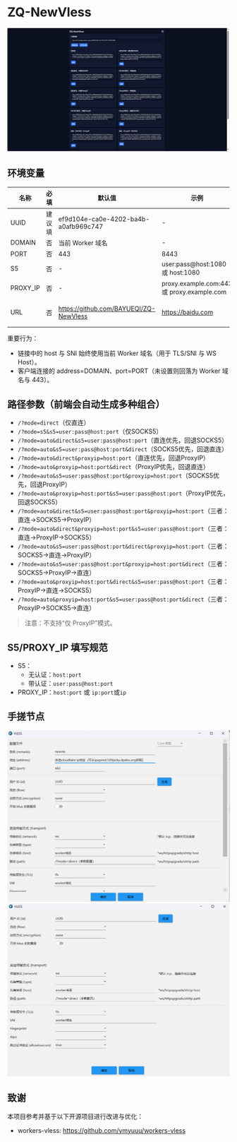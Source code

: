 # ZQ-NewVless
![v2rayN](3.png)


## 环境变量

| 名称 | 必填 | 默认值 | 示例 | 说明 |
| --- | --- | --- | --- | --- |
| UUID | 建议填 | ef9d104e-ca0e-4202-ba4b-a0afb969c747 | - | VLESS 用户 ID |
| DOMAIN | 否 | 当前 Worker 域名 | - | 优选域名 |
| PORT | 否 | 443 | 8443 | 优选域名端口 |
| S5 | 否 | - | user:pass@host:1080 或 host:1080 | SOCKS5 |
| PROXY_IP | 否 | - | proxy.example.com:443或 proxy.example.com| 备用直连入口（host:port） |
| URL | 否 | https://github.com/BAYUEQI/ZQ-NewVless| https://baidu.com |输入UUID不正确会跳转到这个网址|

重要行为：
- 链接中的 host 与 SNI 始终使用当前 Worker 域名（用于 TLS/SNI 与 WS Host）。
- 客户端连接的 address=DOMAIN、port=PORT（未设置则回落为 Worker 域名与 443）。

## 路径参数（前端会自动生成多种组合）

  * `/?mode=direct`（仅直连）
  * `/?mode=s5&s5=user:pass@host:port`（仅SOCKS5）
  * `/?mode=auto&direct&s5=user:pass@host:port`（直连优先，回退SOCKS5）
  * `/?mode=auto&s5=user:pass@host:port&direct`（SOCKS5优先，回退直连）
  * `/?mode=auto&direct&proxyip=host:port`（直连优先，回退ProxyIP）
  * `/?mode=auto&proxyip=host:port&direct`（ProxyIP优先，回退直连）
  * `/?mode=auto&s5=user:pass@host:port&proxyip=host:port`（SOCKS5优先，回退ProxyIP）
  * `/?mode=auto&proxyip=host:port&s5=user:pass@host:port`（ProxyIP优先，回退SOCKS5）
  * `/?mode=auto&direct&s5=user:pass@host:port&proxyip=host:port`（三者：直连→SOCKS5→ProxyIP）
  * `/?mode=auto&direct&proxyip=host:port&s5=user:pass@host:port`（三者：直连→ProxyIP→SOCKS5）
  * `/?mode=auto&s5=user:pass@host:port&direct&proxyip=host:port`（三者：SOCKS5→直连→ProxyIP）
  * `/?mode=auto&s5=user:pass@host:port&proxyip=host:port&direct`（三者：SOCKS5→ProxyIP→直连）
  * `/?mode=auto&proxyip=host:port&direct&s5=user:pass@host:port`（三者：ProxyIP→直连→SOCKS5）
  * `/?mode=auto&proxyip=host:port&s5=user:pass@host:port&direct`（三者：ProxyIP→SOCKS5→直连）

> 注意：不支持“仅 ProxyIP”模式。

## S5/PROXY_IP 填写规范

- S5：
  - 无认证：`host:port`
  - 带认证：`user:pass@host:port`
- PROXY_IP：`host:port` 或 `ip:port`或`ip`

## 手搓节点
![v2rayN](1.png)
![nekobox](2.png)
## 致谢

本项目参考并基于以下开源项目进行改进与优化：
- workers-vless: https://github.com/ymyuuu/workers-vless
